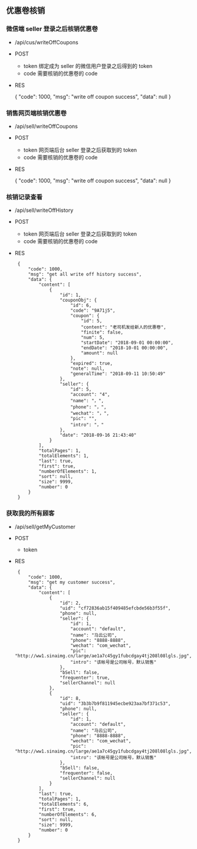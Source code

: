 ## 优惠卷核销
### 微信端 seller 登录之后核销优惠卷
 - /api/cus/writeOffCoupons
 - POST
    - token 绑定成为 seller 的微信用户登录之后得到的 token
    - code  需要核销的优惠卷的 code
 - RES
 
    {
        "code": 1000,
        "msg": "write off coupon success",
        "data": null
    }
    
###  销售网页端核销优惠卷
 - /api/sell/writeOffCoupons
 - POST
    - token 网页端后台 seller 登录之后获取到的 token
    - code  需要核销的优惠卷的 code
 - RES
 
    {
        "code": 1000,
        "msg": "write off coupon success",
        "data": null
    }
    
### 核销记录查看
 - /api/sell/writeOffHistory
 - POST
    - token 网页端后台 seller 登录之后获取到的 token
    - code  需要核销的优惠卷的 code
    
 - RES
 
        {
            "code": 1000,
            "msg": "get all write off history success",
            "data": {
                "content": [
                    {
                        "id": 1,
                        "couponObj": {
                            "id": 6,
                            "code": "9A71j5",
                            "coupon": {
                                "id": 5,
                                "content": "老司机发给新人的优惠卷",
                                "finite": false,
                                "num": 5,
                                "startDate": "2018-09-01 00:00:00",
                                "endDate": "2018-10-01 00:00:00",
                                "amount": null
                            },
                            "expired": true,
                            "note": null,
                            "generalTime": "2018-09-11 10:50:49"
                        },
                        "seller": {
                            "id": 5,
                            "account": "4",
                            "name": "，",
                            "phone": "，",
                            "wechat": "，",
                            "pic": "",
                            "intro": "，"
                        },
                        "date": "2018-09-16 21:43:40"
                    }
                ],
                "totalPages": 1,
                "totalElements": 1,
                "last": true,
                "first": true,
                "numberOfElements": 1,
                "sort": null,
                "size": 9999,
                "number": 0
            }
        }

### 获取我的所有顾客
 - /api/sell/getMyCustomer
 - POST
    - token
 - RES
 
        {
            "code": 1000,
            "msg": "get my customer success",
            "data": {
                "content": [
                    {
                        "id": 2,
                        "uid": "cf72836ab15f409485efcbde56b3f55f",
                        "phone": null,
                        "seller": {
                            "id": 1,
                            "account": "default",
                            "name": "马云公司",
                            "phone": "8888-8888",
                            "wechat": "com_wechat",
                            "pic": "http://ww1.sinaimg.cn/large/ae1a7c45gy1fubcdgay4tj208l08lgls.jpg",
                            "intro": "该帐号是公司帐号，默认销售"
                        },
                        "bSell": false,
                        "frequenter": true,
                        "sellerChannel": null
                    },
                    {
                        "id": 8,
                        "uid": "3b3b7b9f811945ecbe923aa7bf371c53",
                        "phone": null,
                        "seller": {
                            "id": 1,
                            "account": "default",
                            "name": "马云公司",
                            "phone": "8888-8888",
                            "wechat": "com_wechat",
                            "pic": "http://ww1.sinaimg.cn/large/ae1a7c45gy1fubcdgay4tj208l08lgls.jpg",
                            "intro": "该帐号是公司帐号，默认销售"
                        },
                        "bSell": false,
                        "frequenter": false,
                        "sellerChannel": null
                    }
                ],
                "last": true,
                "totalPages": 1,
                "totalElements": 6,
                "first": true,
                "numberOfElements": 6,
                "sort": null,
                "size": 9999,
                "number": 0
            }
        }